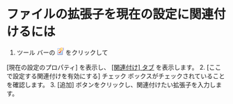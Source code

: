 # ファイルの拡張子を現在の設定に関連付けるには

1. ツール バーの
![[現在の設定のプロパティ]](../../images/properties.png) をクリックして

\[現在の設定のプロパティ\] を表示し、 [\[関連付け\] タブ](../../dlg/properties/associate/index) を表示します。
2. \[ここで設定する関連付けを有効にする\] チェック ボックスがチェックされていることを確認します。
3. \[追加\] ボタンをクリックし、関連付けたい拡張子を入力します。
